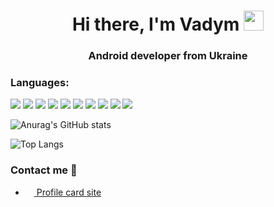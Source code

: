 <h1 align="center"> Hi there, I'm Vadym</a> 
<img src="https://github.com/blackcater/blackcater/raw/main/images/Hi.gif" height="32"/></h1>
<h3 align="center">Android developer from Ukraine</h3>

<h3 align="left">Languages:</h3>

<img src="https://img.shields.io/badge/Kotlin-232324?style=for-the-badge&logo=kotlin&logoColor=7F52FF" /> <img src="https://img.shields.io/badge/Android-232324?style=for-the-badge&logo=android&logoColor=3DDC84" /> <img src="https://img.shields.io/badge/Git-232324?style=for-the-badge&logo=git&logoColor=F05032" /> <img src="https://img.shields.io/badge/GitHub-232324?style=for-the-badge&logo=github&logoColor=#F05032" /> <img src="https://img.shields.io/badge/SQLite-232324?style=for-the-badge&logo=sqlite&logoColor=003B57" /> <img src="https://img.shields.io/badge/MySQL-232324?style=for-the-badge&logo=mysql&logoColor=4479A1" /> <img src="https://img.shields.io/badge/PostgreSQL-232324?style=for-the-badge&logo=postgresql&logoColor=4169E1" /> <img src="https://img.shields.io/badge/Solid-232324?style=for-the-badge&logo=solid&logoColor=2C4F7C" /> <img src="https://img.shields.io/badge/Firebase-232324?style=for-the-badge&logo=firebase&logoColor=FFCA28" /> <img src="https://img.shields.io/badge/Agora-232324?style=for-the-badge&logo=agora&logoColor=099DFD" />

![Anurag's GitHub stats](https://github-readme-stats.vercel.app/api?username=sliderzxc&show_icons=true&theme=radical)

![Top Langs](https://github-readme-stats.vercel.app/api/top-langs/?username=sliderzxc&theme=radical&layout=compact&langs_count=10)


### Contact me 🔗

- <a href="https://vadymhrynyk.netlify.app"><img src="https://icon-library.com/images/website-icon-transparent/website-icon-transparent-26.jpg" width=14 height=14 /> Profile card site</a>
